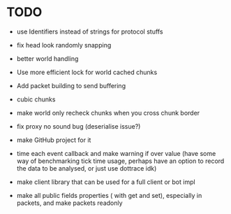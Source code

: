 # TODO

- use Identifiers instead of strings for protocol stuffs
- fix head look randomly snapping
- better world handling
- Use more efficient lock for world cached chunks
- Add packet building to send buffering

- cubic chunks
- make world only recheck chunks when you cross chunk border
- fix proxy no sound bug (deserialise issue?)
- make GitHub project for it
- time each event callback and make warning if over value (have some way of benchmarking tick time usage, perhaps have an option to record the data to be analysed, or just use dottrace idk)
- make client library that can be used for a full client or bot impl
- make all public fields properties ( with get and set), especially in packets, and make packets readonly
